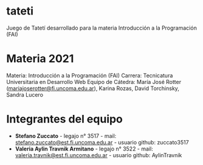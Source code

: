# tateti
Juego de Tatetí desarrollado para la materia Introducción a la Programación (FAI)

# Materia 2021

Materia: Introducción a la Programación (FAI)
Carrera: Tecnicatura Universitaria en Desarrollo Web
Equipo de Cátedra: María José Rotter (mariajoserotter@fi.uncoma.edu.ar), Karina Rozas, David Torchinsky, Sandra Lucero

# Integrantes del equipo

-  **Stefano Zuccato** - legajo n° 3517 - mail: stefano.zuccato@est.fi.uncoma.edu.ar - usuario github: zuccato3517
-  **Valeria Aylin Travnik Armitano**  - legajo n° 3522 - mail: valeria.travnik@est.fi.uncoma.edu.ar - usuario github: AylinTravnik